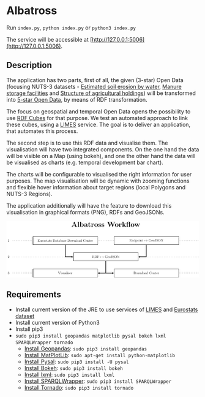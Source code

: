 # Albatross

Run `index.py`, `python index.py` or `python3 index.py`

The service will be accessible at [http://127.0.0.1:5006](http://127.0.0.1:5006).

## Description

The application has two parts, first of all, the given (3-star) Open Data (focusing NUTS-3 datasets - [Estimated soil erosion by water](aei_pr_soiler), [Manure storage facilities](aei_fm_ms) and [Structure of agricultural holdings](ef_r_nuts)) will be transformed into [5-star Open Data](http://5stardata.info/en/), by means of RDF transformation.

The focus on geospatial and temporal Open Data opens the possibility to use [RDF Cubes](https://www.w3.org/TR/vocab-data-cube/) for that purpose. We test an automated approach to link these cubes, using a [LIMES](https://github.com/dice-group/LIMES) service. The goal is to deliver an application, that automates this process.

The second step is to use this RDF data and visualise them. The visualisation will have two integrated components. On the one hand the data will be visible on a Map (using bokeh), and one the other hand the data will be visualised as charts (e.g. temporal development bar chart).

The charts will be configurable to visualised the right information for user purposes. The map visualisation will be dynamic with zooming functions and flexible hover information about target regions (local Polygons and NUTS-3 Regions).

The application additionally will have the feature to download this visualisation in graphical formats (PNG), RDFs and GeoJSONs.

![Workflow](docs/source/img/workflow.png)


## Requirements

- Install current version of the JRE to use services of [LIMES](https://github.com/dice-group/LIMES) and [Eurostats dataset](https://github.com/linked-statistics/eurostat)
- Install current version of Python3
- Install pip3
- `sudo pip3 install geopandas matplotlib pysal bokeh lxml SPARQLWrapper tornado`
  - [Install Geopandas](http://geopandas.org/): `sudo pip3 install geopandas`
  - [Install MatPlotLib](https://matplotlib.org/): `sudo apt-get install python-matplotlib`
  - [Install Pysal](http://pysal.readthedocs.io/en/latest/index.html): `sudo pip3 install -U pysal`
  - [Install Bokeh](https://bokeh.pydata.org/en/latest/): `sudo pip3 install bokeh`
  - [Install lxml](http://lxml.de/): `sudo pip3 install lxml`
  - [Install SPARQLWrapper](https://rdflib.github.io/sparqlwrapper/): `sudo pip3 install SPARQLWrapper`
  - [Install Tornado](http://www.tornadoweb.org/en/stable/): `sudo pip3 install tornado`


[aei_pr_soiler]: https://data.europa.eu/euodp/en/data/dataset/L3AfXzHroGVUIo1xzwJlw
[aei_fm_ms]: http://appsso.eurostat.ec.europa.eu/nui/show.do?dataset=aei_fm_ms&lang=en
[ef_r_nuts]: http://appsso.eurostat.ec.europa.eu/nui/show.do?dataset=ef_r_nuts&lang=de
